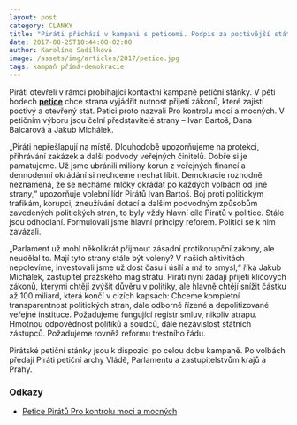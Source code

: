```yaml
---
layout: post
category: CLANKY
title: "Piráti přichází v kampani s peticemi. Podpis za poctivější stát a záchranu 100 miliard."
date: 2017-08-25T10:44:00+02:00
author: Karolína Sadílková
image: /assets/img/articles/2017/petice.jpg
tags: kampaň přímá-demokracie
---
```


Piráti otevřeli v rámci probíhající kontaktní kampaně petiční stánky. V pěti bodech **[petice](https://github.com/pirati-web/pirati.cz/blob/gh-pages/assets/pdf/petice-za-kontrolu-moci-a-mocnych.pdf)** chce strana vyjádřit nutnost přijetí zákonů, které zajistí poctivý a otevřený stát. Petici proto nazvali Pro kontrolu moci a mocných. V petičním výboru jsou čelní představitelé strany – Ivan Bartoš, Dana Balcarová a Jakub Michálek.

„Piráti nepřešlapují na místě. Dlouhodobě upozorňujeme na protekci, přihrávání zakázek a další podvody veřejných činitelů. Dobře si je pamatujeme. Už jsme ubránili miliony korun z veřejných financí a dennodenní okrádání si nechceme nechat líbit. Demokracie rozhodně neznamená, že se necháme mlčky okrádat po každých volbách od jiné strany,“ upozorňuje volební lídr Pirátů Ivan Bartoš.
Boj proti politickým trafikám, korupci, zneužívání dotací a dalším podvodným způsobům zavedených politických stran, to byly vždy hlavní cíle Pirátů v politice. Stále jsou odhodlaní. Formulovali jsme hlavní principy reforem. Politici se k nim zavázali. 

„Parlament už mohl několikrát přijmout zásadní protikorupční zákony, ale neudělal to. Mají tyto strany stále být voleny? V našich aktivitách nepolevíme, investovali jsme už dost času i úsilí a má to smysl,“ říká Jakub Michálek, zastupitel pražského magistrátu.
Piráti nyní žádají přijetí klíčových zákonů, kterými chtějí zvýšit důvěru v politiky, ale hlavně chtějí snížit částku až 100 miliard, která končí v cizích kapsách: Chceme kompletní transparentnost politických stran, dále odborně řízené a depolitizované veřejné instituce. Požadujeme fungující registr smluv, nikoliv atrapu. Hmotnou odpovědnost politiků a soudců, dále nezávislost státních zástupců. Požadujeme rovněž reformu trestního řádu.

Pirátské petiční stánky jsou k dispozici po celou dobu kampaně. Po volbách předají Piráti petiční archy Vládě, Parlamentu a zastupitelstvům krajů a Prahy.

### Odkazy

* [Petice Pirátů Pro kontrolu moci a mocných](https://github.com/pirati-web/pirati.cz/blob/gh-pages/assets/pdf/petice-za-kontrolu-moci-a-mocnych.pdf)
